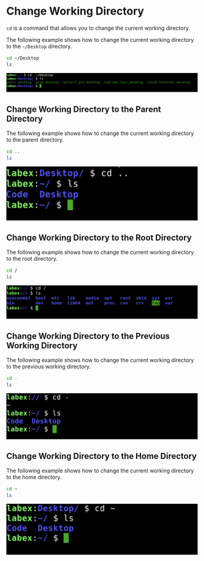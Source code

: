 # Change Working Directory

`cd` is a command that allows you to change the current working directory.

The following example shows how to change the current working directory to the `~/Desktop` directory.

```bash
cd ~/Desktop
ls
```

![lab-basic-operation-3-1](assets/lab-basic-operation-3-1.png)

## Change Working Directory to the Parent Directory

The following example shows how to change the current working directory to the parent directory.

```bash
cd ..
ls
```

![lab-basic-operation-3-2](assets/lab-basic-operation-3-2.png)

## Change Working Directory to the Root Directory

The following example shows how to change the current working directory to the root directory.

```bash
cd /
ls
```

![lab-basic-operation-3-3](assets/lab-basic-operation-3-3.png)

## Change Working Directory to the Previous Working Directory

The following example shows how to change the current working directory to the previous working directory.

```bash
cd -
ls
```

![lab-basic-operation-3-4](assets/lab-basic-operation-3-4.png)

## Change Working Directory to the Home Directory

The following example shows how to change the current working directory to the home directory.

```bash
cd ~
ls
```

![lab-basic-operation-3-5](assets/lab-basic-operation-3-5.png)
